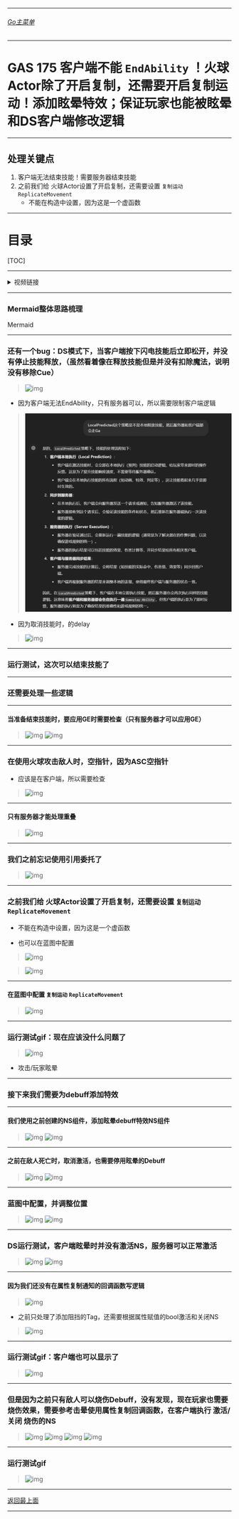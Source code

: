 ___________________________________________________________________________________________
###### [Go主菜单](../MainMenu.md)
___________________________________________________________________________________________

# GAS 175 客户端不能 `EndAbility` ！火球Actor除了开启复制，还需要开启复制运动！添加眩晕特效；保证玩家也能被眩晕和DS客户端修改逻辑

___________________________________________________________________________________________

## 处理关键点

1. 客户端无法结束技能！需要服务器结束技能
2. 之前我们给 火球Actor设置了开启复制，还需要设置 `复制运动` `ReplicateMovement`
    - 不能在构造中设置，因为这是一个虚函数

___________________________________________________________________________________________

# 目录


[TOC]


___________________________________________________________________________________________

<details>
<summary>视频链接</summary>

[21. Stun Niagara System_哔哩哔哩_bilibili](https://www.bilibili.com/video/BV1TH4y1L7NP?spm_id_from=333.788.player.switch&vd_source=9e1e64122d802b4f7ab37bd325a89e6c&p=134)

------

</details>

___________________________________________________________________________________________

### Mermaid整体思路梳理

Mermaid

___________________________________________________________________________________________

### 还有一个bug：DS模式下，当客户端按下闪电技能后立即松开，并没有停止技能释放，（虽然看着像在释放技能但是并没有扣除魔法，说明没有移除Cue）
>![img](https://api2.mubu.com/v3/document_image/25165450_8db2b6f5-29ee-4dd1-dc28-bb1a1538c773.png)

- 因为客户端无法EndAbility，只有服务器可以，所以需要限制客户端逻辑
>![image-20241020185848779](./GAS_175/image-20241020185848779.png)

- 因为取消技能时，的delay
>![img](https://api2.mubu.com/v3/document_image/25165450_dceb5d7b-139e-4a5f-b7b7-208d0a7516d6.png)


------

### 运行测试，这次可以结束技能了


------

### 还需要处理一些逻辑


------

#### 当准备结束技能时，要应用GE时需要检查（只有服务器才可以应用GE）
>![img](https://api2.mubu.com/v3/document_image/25165450_54dd6d68-9b23-4865-d91e-eb444610d330.png)
>![img](https://api2.mubu.com/v3/document_image/25165450_8e4559a5-0685-4aa6-a353-4318ef26041e.png)


------

### 在使用火球攻击敌人时，空指针，因为ASC空指针

  - 应该是在客户端，所以需要检查

>![img](https://api2.mubu.com/v3/document_image/25165450_f8c791c8-4b69-4850-f332-1004882c525c.png)


------

#### 只有服务器才能处理重叠
>![img](https://api2.mubu.com/v3/document_image/25165450_24002c02-afe3-49ea-f002-0a339b535960.png)


------

### 我们之前忘记使用引用委托了
>![img](https://api2.mubu.com/v3/document_image/25165450_6a425815-6f49-40a3-8f96-066003f17fc0.png)


------

### 之前我们给 火球Actor设置了开启复制，还需要设置 `复制运动` `ReplicateMovement`

  - 不能在构造中设置，因为这是一个虚函数

  - 也可以在蓝图中配置

>![img](https://api2.mubu.com/v3/document_image/25165450_5a291dc6-f561-4a0e-ccf1-6ef7e781309f.png)

>![img](https://api2.mubu.com/v3/document_image/e35343ea-f82a-450a-9fde-cd5ecb5ea6d6-25165450.jpg)


------

#### 在蓝图中配置 `复制运动` `ReplicateMovement`
>![img](https://api2.mubu.com/v3/document_image/25165450_b1082369-03e0-4ccb-f1ee-44486176cd91.png)


------

### 运行测试gif：现在应该没什么问题了
>![img](https://api2.mubu.com/v3/document_image/25165450_2d8ed7ec-d399-4fec-b337-70070c6dd4df.png)

- 攻击/玩家眩晕


------

### 接下来我们需要为debuff添加特效


------

#### 我们使用之前创建的NS组件，添加眩晕debuff特效NS组件
>![img](https://api2.mubu.com/v3/document_image/25165450_0c3632e4-269d-4adc-e5f3-f4f956e1ecc5.png)
>![img](https://api2.mubu.com/v3/document_image/25165450_9d9bbfb9-2ee5-45b9-b9a2-e44a4160d7ec.png)


------

#### 之前在敌人死亡时，取消激活，也需要停用眩晕的Debuff
>![img](https://api2.mubu.com/v3/document_image/25165450_f2731652-8c8c-4d52-9bac-333949807485.png)
>![img](https://api2.mubu.com/v3/document_image/25165450_11d1c651-1dd3-4ed1-9eb2-9520058d24d8.png)


------

### 蓝图中配置，并调整位置
>![img](https://api2.mubu.com/v3/document_image/25165450_dcfe9d07-2741-434f-e2b3-76d7f3ec1b7d.png)
>![img](https://api2.mubu.com/v3/document_image/25165450_4a97e9ef-f8dd-48d5-838f-432e3fac629e.png)


------

### DS运行测试，客户端眩晕时并没有激活NS，服务器可以正常激活
>![img](https://api2.mubu.com/v3/document_image/25165450_171df2c7-74cf-4378-b566-56d1d40a0265.png)
>![img](https://api2.mubu.com/v3/document_image/25165450_fbc6140a-1375-45e4-9c52-e04a6d1f4d03.png)


------

#### 因为我们还没有在属性复制通知的回调函数写逻辑
>![img](https://api2.mubu.com/v3/document_image/25165450_6b102834-e146-407c-ba1f-8b29d81f1045.png)

- 之前只处理了添加阻挡的Tag，还需要根据属性赋值的bool激活和关闭NS
>![img](https://api2.mubu.com/v3/document_image/25165450_4f55213c-b316-4036-9c1b-9f14eadeae56.png)


------

### 运行测试gif：客户端也可以显示了
>![img](https://api2.mubu.com/v3/document_image/25165450_61e5839e-1c68-418b-ba4b-ee7bebcd23bd.png)


------

### 但是因为之前只有敌人可以烧伤Debuff，没有发现，现在玩家也需要烧伤效果，需要参考击晕使用属性复制回调函数，在客户端执行 激活/关闭 烧伤的NS
>![img](https://api2.mubu.com/v3/document_image/25165450_51457c1e-47db-4f2e-a7c4-a696ed8c4b07.png)
>![img](https://api2.mubu.com/v3/document_image/25165450_30db149d-abb3-4241-a335-fda19522d3b2.png)
>![img](https://api2.mubu.com/v3/document_image/25165450_246b775c-9f8d-4e8a-b157-05b6cd83f56c.png)
>![img](https://api2.mubu.com/v3/document_image/25165450_5073d39a-f028-41a3-c7f4-c9a2323b1dc5.png)


------

### 运行测试gif 
>![img](https://api2.mubu.com/v3/document_image/25165450_14760f65-e92b-4e6b-e5f7-ba97c926ffd3.png)


___________________________________________________________________________________________

[返回最上面](#Go主菜单)

___________________________________________________________________________________________